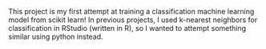 This project is my first attempt at training a classification machine learning model from scikit learn! In previous projects, I used k-nearest neighbors for classification in RStudio (written in R), so I wanted to attempt something similar using python instead. 
